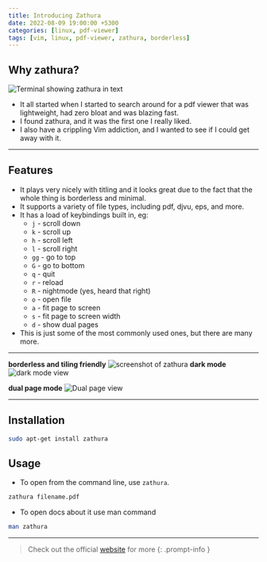 ```yaml
---
title: Introducing Zathura
date: 2022-08-09 19:00:00 +5300
categories: [linux, pdf-viewer]
tags: [vim, linux, pdf-viewer, zathura, borderless]   
---
```


## Why zathura?

![Terminal showing zathura in text](https://raw.githubusercontent.com/fadh1l/TheBlog/main/_posts/assets/zathura0.png "Zathura - a document viewer")
* It all started when I started to search around for a pdf viewer that was lightweight, had zero bloat and was blazing fast.
* I found zathura, and it was the first one I really liked.
* I also have a crippling Vim addiction, and I wanted to see if I could get away with it.
***

## Features


- It plays very nicely with titling and it looks great due to the fact that the whole thing is borderless and minimal.
- It supports a variety of file types, including pdf, djvu, eps, and more.
- It has a load of keybindings built in, eg:
  - `j` - scroll down
  - `k` - scroll up
  - `h` - scroll left
  - `l` - scroll right
  - `gg` - go to top
  - `G` - go to bottom
  - `q` - quit
  - `r` - reload
  - `R` - nightmode (yes, heard that right)
  - `o` - open file
  - `a` - fit page to screen
  - `s` - fit page to screen width
  - `d` - show dual pages
- This is just some of the most commonly used ones, but there are many more.

***
  **borderless and tiling friendly**
![screenshot of zathura](https://raw.githubusercontent.com/fadh1l/TheBlog/main/_posts/assets/zathura1.png)
  **dark mode**
  ![dark mode view](https://raw.githubusercontent.com/fadh1l/TheBlog/main/_posts/assets/zathura2.png)

  **dual page mode**
  ![Dual page view](https://raw.githubusercontent.com/fadh1l/TheBlog/main/_posts/assets/zathura3.png)
                    
  
***

## Installation

```bash
sudo apt-get install zathura
```
## Usage

- To open from the command line, use `zathura`.
```bash
zathura filename.pdf
```
- To open docs about it use man command
```bash
man zathura
```
***

> Check out the official [website](https://pwmt.org/projects/zathura/ "Title") for more
{: .prompt-info }










